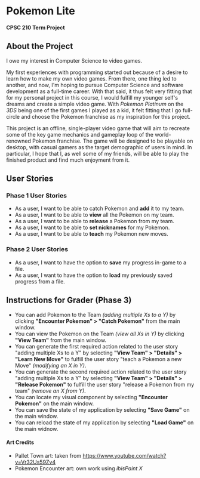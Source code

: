 # Pokemon Lite
**CPSC 210 Term Project**

## About the Project
I owe my interest in Computer Science to video games. 

My first experiences with programming started out because of a desire 
to learn how to make my own video games. From there, one thing led to another,
and now, I'm hoping to pursue Computer Science and software development as a full-time career. 
With that said, it thus felt very fitting that for my personal project in this course, 
I would fulfill my younger self's dreams and create a simple video game. 
With *Pokemon Platinum* on the *3DS* being one of the first games I played as a kid, it 
felt fitting that I go full-circle and choose the Pokemon franchise as my inspiration for this project.

This project is an offline, single-player video game that will aim to recreate some of the
key game mechanics and gameplay loop of the world-renowned Pokemon franchise. The game will be designed
to be playable on desktop, with casual gamers as the target demographic of users in mind. In particular, I hope that I, as well some of my friends, will be able to play
the finished product and find much enjoyment from it.

## User Stories
### Phase 1 User Stories
- As a user, I want to be able to catch Pokemon and **add** it to my team.
- As a user, I want to be able to **view** all the Pokemon on my team.
- As a user, I want to be able to **release** a Pokemon from my team.
- As a user, I want to be able to **set nicknames** for my Pokemon.
- As a user, I want to be able to **teach** my Pokemon new moves.
### Phase 2 User Stories
- As a user, I want to have the option to **save** my progress in-game to a file.
- As a user, I want to have the option to **load** my previously saved progress from a file.
## Instructions for Grader (Phase 3)
- You can add Pokemon to the Team *(adding multiple Xs to a Y)* by clicking 
**"Encounter Pokemon" > "Catch Pokemon"** from the main window.
- You can view the Pokemon on the Team *(view all Xs in Y)* by clicking **"View Team"** from the main window.
- You can generate the first required action related to the user story "adding multiple Xs to a Y" by selecting 
**"View Team" > "Details" > "Learn New Move"** to fulfill the user story "teach a Pokemon a new Move" 
*(modifying an X in Y)*.
- You can generate the second required action related to the user story "adding multiple Xs to a Y" by selecting
**"View Team" > "Details" > "Release Pokemon"** to fulfill the user story "release a Pokemon from my team"
*(remove an X from Y)*.
- You can locate my visual component by selecting **"Encounter Pokemon"** on the main window.
- You can save the state of my application by selecting **"Save Game"** on the main window.
- You can reload the state of my application by selecting **"Load Game"** on the main widnow.

#### Art Credits
- Pallet Town art: taken from https://www.youtube.com/watch?v=Vr32Us59Zv4
- Pokemon Encounter art: own work using *ibisPaint X*